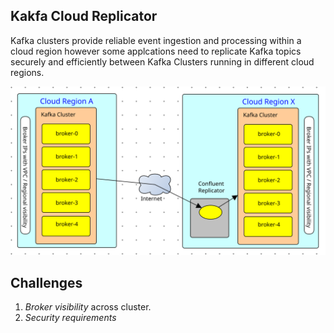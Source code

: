 ## Kakfa Cloud Replicator

Kafka clusters provide reliable event ingestion and processing within a cloud region however some applcations need to replicate Kafka topics securely and efficiently between Kafka Clusters running in different cloud regions.

<img src="docs/images/Replicator-01.svg" />


## Challenges

1. _Broker visibility_ across cluster.
2. _Security requirements_

